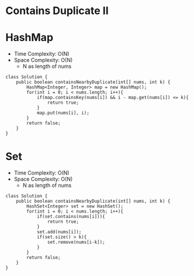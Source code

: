 # Contains Duplicate II

# HashMap

- Time Complexity: O(N)
- Space Complexity: O(N)
  - N as length of nums

```
class Solution {
    public boolean containsNearbyDuplicate(int[] nums, int k) {
        HashMap<Integer, Integer> map = new HashMap();
        for(int i = 0; i < nums.length; i++){
            if(map.containsKey(nums[i]) && i - map.get(nums[i]) <= k){
                return true;
            }
            map.put(nums[i], i);
        }
        return false;
    }
}
```

# Set

- Time Complexity: O(N)
- Space Complexity: O(N)
  - N as length of nums

```
class Solution {
    public boolean containsNearbyDuplicate(int[] nums, int k) {
        HashSet<Integer> set = new HashSet();
        for(int i = 0; i < nums.length; i++){
            if(set.contains(nums[i])){
                return true;
            }
            set.add(nums[i]);
            if(set.size() > k){
                set.remove(nums[i-k]);
            }
        }
        return false;
    }
}
```
